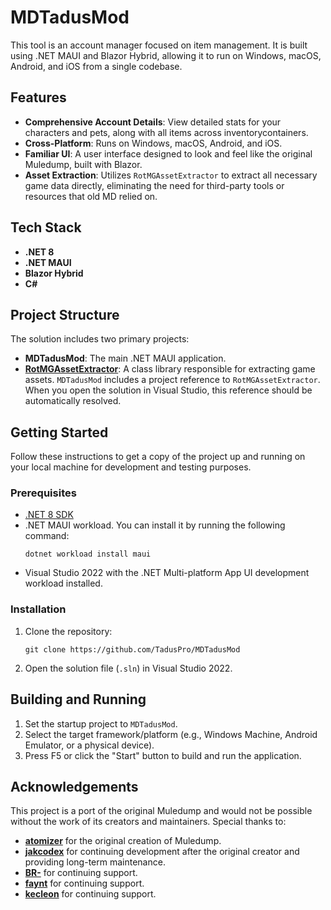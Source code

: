 ﻿# MDTadusMod

This tool is an account manager focused on item management. It is built using .NET MAUI and Blazor Hybrid, allowing it to run on Windows, macOS, Android, and iOS from a single codebase.

## Features

*   **Comprehensive Account Details**: View detailed stats for your characters and pets, along with all items across inventorycontainers.
*   **Cross-Platform**: Runs on Windows, macOS, Android, and iOS.
*   **Familiar UI**: A user interface designed to look and feel like the original Muledump, built with Blazor.
*   **Asset Extraction**: Utilizes `RotMGAssetExtractor` to extract all necessary game data directly, eliminating the need for third-party tools or resources that old MD relied on.

## Tech Stack

*   **.NET 8**
*   **.NET MAUI**
*   **Blazor Hybrid**
*   **C#**

## Project Structure

The solution includes two primary projects:
*   **MDTadusMod**: The main .NET MAUI application.
*   **[RotMGAssetExtractor](https://github.com/TadusPro/RotMGAssetExtractor)**: A class library responsible for extracting game assets. `MDTadusMod` includes a project reference to `RotMGAssetExtractor`. When you open the solution in Visual Studio, this reference should be automatically resolved.

## Getting Started

Follow these instructions to get a copy of the project up and running on your local machine for development and testing purposes.

### Prerequisites

*   [.NET 8 SDK](https://dotnet.microsoft.com/download/dotnet/8.0)
*   .NET MAUI workload. You can install it by running the following command:
    ```shell
    dotnet workload install maui
    ```
*   Visual Studio 2022 with the .NET Multi-platform App UI development workload installed.

### Installation

1.  Clone the repository:
    ```shell
    git clone https://github.com/TadusPro/MDTadusMod
    ```
2.  Open the solution file (`.sln`) in Visual Studio 2022.

## Building and Running

1.  Set the startup project to `MDTadusMod`.
2.  Select the target framework/platform (e.g., Windows Machine, Android Emulator, or a physical device).
3.  Press F5 or click the "Start" button to build and run the application.

## Acknowledgements

This project is a port of the original Muledump and would not be possible without the work of its creators and maintainers. Special thanks to:

*   **[atomizer](https://github.com/atomizer/muledump)** for the original creation of Muledump.
*   **[jakcodex](https://github.com/jakcodex/muledump)** for continuing development after the original creator and providing long-term maintenance.
*   **[BR-](https://github.com/BR-/muledump)** for continuing support.
*   **[faynt](https://github.com/faynt0/muledump-but-better)** for continuing support.
*   **[kecleon](https://github.com/kecleon)** for continuing support.

